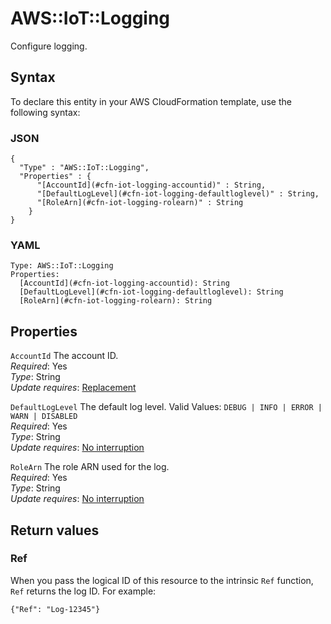 # AWS::IoT::Logging<a name="aws-resource-iot-logging"></a>

Configure logging\.

## Syntax<a name="aws-resource-iot-logging-syntax"></a>

To declare this entity in your AWS CloudFormation template, use the following syntax:

### JSON<a name="aws-resource-iot-logging-syntax.json"></a>

```
{
  "Type" : "AWS::IoT::Logging",
  "Properties" : {
      "[AccountId](#cfn-iot-logging-accountid)" : String,
      "[DefaultLogLevel](#cfn-iot-logging-defaultloglevel)" : String,
      "[RoleArn](#cfn-iot-logging-rolearn)" : String
    }
}
```

### YAML<a name="aws-resource-iot-logging-syntax.yaml"></a>

```
Type: AWS::IoT::Logging
Properties:
  [AccountId](#cfn-iot-logging-accountid): String
  [DefaultLogLevel](#cfn-iot-logging-defaultloglevel): String
  [RoleArn](#cfn-iot-logging-rolearn): String
```

## Properties<a name="aws-resource-iot-logging-properties"></a>

`AccountId` <a name="cfn-iot-logging-accountid"></a>
The account ID\.  
_Required_: Yes  
_Type_: String  
_Update requires_: [Replacement](https://docs.aws.amazon.com/AWSCloudFormation/latest/UserGuide/using-cfn-updating-stacks-update-behaviors.html#update-replacement)

`DefaultLogLevel` <a name="cfn-iot-logging-defaultloglevel"></a>
The default log level\. Valid Values: `DEBUG | INFO | ERROR | WARN | DISABLED`  
_Required_: Yes  
_Type_: String  
_Update requires_: [No interruption](https://docs.aws.amazon.com/AWSCloudFormation/latest/UserGuide/using-cfn-updating-stacks-update-behaviors.html#update-no-interrupt)

`RoleArn` <a name="cfn-iot-logging-rolearn"></a>
The role ARN used for the log\.  
_Required_: Yes  
_Type_: String  
_Update requires_: [No interruption](https://docs.aws.amazon.com/AWSCloudFormation/latest/UserGuide/using-cfn-updating-stacks-update-behaviors.html#update-no-interrupt)

## Return values<a name="aws-resource-iot-logging-return-values"></a>

### Ref<a name="aws-resource-iot-logging-return-values-ref"></a>

When you pass the logical ID of this resource to the intrinsic `Ref` function, `Ref` returns the log ID\. For example:

`{"Ref": "Log-12345"}`
